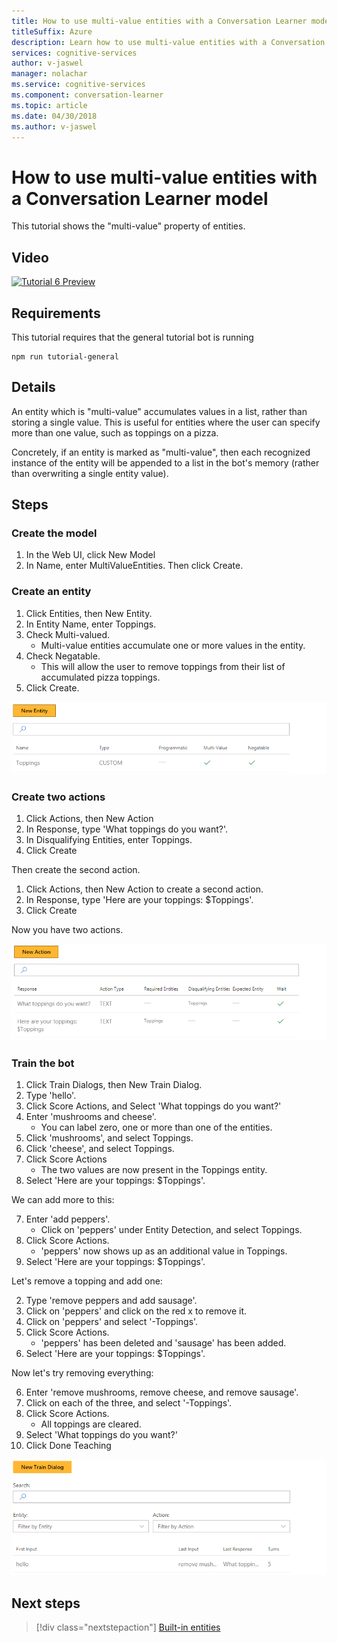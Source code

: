 ```yaml
---
title: How to use multi-value entities with a Conversation Learner model - Microsoft Cognitive Services | Microsoft Docs
titleSuffix: Azure
description: Learn how to use multi-value entities with a Conversation Learner model.
services: cognitive-services
author: v-jaswel
manager: nolachar
ms.service: cognitive-services
ms.component: conversation-learner
ms.topic: article
ms.date: 04/30/2018
ms.author: v-jaswel
---
```


# How to use multi-value entities with a Conversation Learner model
This tutorial shows the "multi-value" property of entities.

## Video

[![Tutorial 6 Preview](http://aka.ms/cl-tutorial-06-preview)](http://aka.ms/blis-tutorial-06)

## Requirements
This tutorial requires that the general tutorial bot is running

	npm run tutorial-general

## Details
An entity which is "multi-value" accumulates values in a list, rather than storing a single value.  This is useful for entities where the user can specify more than one value, such as toppings on a pizza.

Concretely, if an entity is marked as "multi-value", then each recognized instance of the entity will be appended to a list in the bot's memory (rather than overwriting a single entity value).

## Steps

### Create the model

1. In the Web UI, click New Model
2. In Name, enter MultiValueEntities. Then click Create.

### Create an entity

1. Click Entities, then New Entity.
2. In Entity Name, enter Toppings.
3. Check Multi-valued.
	- Multi-value entities accumulate one or more values in the entity.
2. Check Negatable.  
    - This will allow the user to remove toppings from their list of accumulated pizza toppings.
3. Click Create.

![](../media/tutorial6_entities.PNG)

### Create two actions

1. Click Actions, then New Action
2. In Response, type 'What toppings do you want?'.
3. In Disqualifying Entities, enter Toppings.
3. Click Create

Then create the second action.

1. Click Actions, then New Action to create a second action.
3. In Response, type 'Here are your toppings: $Toppings'.
4. Click Create

Now you have two actions.

![](../media/tutorial6_actions.PNG)

### Train the bot

1. Click Train Dialogs, then New Train Dialog.
2. Type 'hello'.
3. Click Score Actions, and Select 'What toppings do you want?'
2. Enter 'mushrooms and cheese'. 
	- You can label zero, one or more than one of the entities.
3. Click 'mushrooms', and select Toppings.
4. Click 'cheese', and select Toppings.
5. Click Score Actions
	- The two values are now present in the Toppings entity. 
6. Select 'Here are your toppings: $Toppings'.

We can add more to this:

7. Enter 'add peppers'.
	- Click on 'peppers' under Entity Detection, and select Toppings.
3. Click Score Actions.
	- 'peppers' now shows up as an additional value in Toppings.
6. Select 'Here are your toppings: $Toppings'.

Let's remove a topping and add one:

2. Type 'remove peppers and add sausage'.
1. Click on 'peppers' and click on the red x to remove it.
2. Click on 'peppers' and select '-Toppings'.
3. Click Score Actions.
	- 'peppers' has been deleted and 'sausage' has been added.
6. Select 'Here are your toppings: $Toppings'.

Now let's try removing everything:

6. Enter 'remove mushrooms, remove cheese, and remove sausage'.
7. Click on each of the three, and select '-Toppings'.
7. Click Score Actions.
	- All toppings are cleared.
2. Select 'What toppings do you want?'
3. Click Done Teaching

![](../media/tutorial6_dialogs.PNG)

## Next steps

> [!div class="nextstepaction"]
> [Built-in entities](./7-built-in-entities.md)
